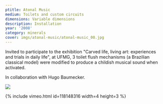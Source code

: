 ```yaml
---
ptitle: Atonal Music
medium: Toilets and custom circuits
dimensions: Variable dimensions
description: Installation
year: '2008'
category: minerals
cover: imgs/atonal-music/atonal-music_00.jpg
---
```

Invited to participate to the exhibition "Carved life, living art: experiences and trials in daily life", at UFMG, 3 toilet flush mechanisms (a Brazilian classical model) were modified to produce a childish musical sound when activated.

In collaboration with Hugo Baumecker.

![]({{site.baseurl}}/imgs/atonal-music/atonal-music_01.jpg)

{% include vimeo.html id=118148316 width=4 height=3 %}
